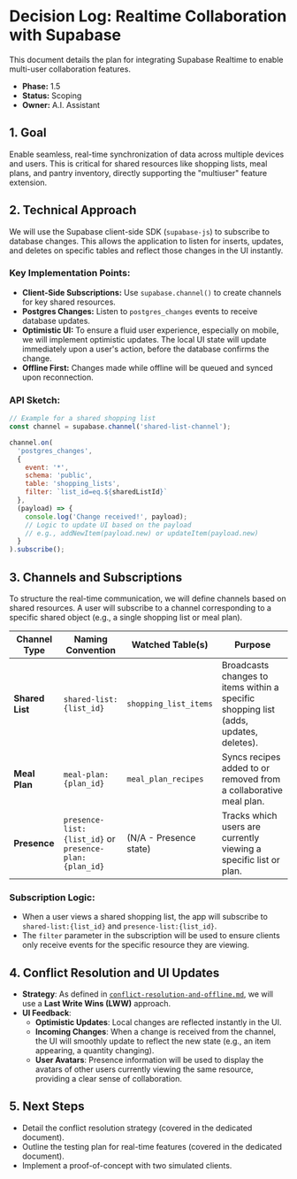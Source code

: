 # Decision Log: Realtime Collaboration with Supabase

This document details the plan for integrating Supabase Realtime to enable multi-user collaboration features.

*   **Phase:** 1.5
*   **Status:** Scoping
*   **Owner:** A.I. Assistant

## 1. Goal

Enable seamless, real-time synchronization of data across multiple devices and users. This is critical for shared resources like shopping lists, meal plans, and pantry inventory, directly supporting the "multiuser" feature extension.

## 2. Technical Approach

We will use the Supabase client-side SDK (`supabase-js`) to subscribe to database changes. This allows the application to listen for inserts, updates, and deletes on specific tables and reflect those changes in the UI instantly.

### Key Implementation Points:

*   **Client-Side Subscriptions:** Use `supabase.channel()` to create channels for key shared resources.
*   **Postgres Changes:** Listen to `postgres_changes` events to receive database updates.
*   **Optimistic UI:** To ensure a fluid user experience, especially on mobile, we will implement optimistic updates. The local UI state will update immediately upon a user's action, before the database confirms the change.
*   **Offline First:** Changes made while offline will be queued and synced upon reconnection.

### API Sketch:

```javascript
// Example for a shared shopping list
const channel = supabase.channel('shared-list-channel');

channel.on(
  'postgres_changes',
  { 
    event: '*', 
    schema: 'public', 
    table: 'shopping_lists',
    filter: `list_id=eq.${sharedListId}` 
  },
  (payload) => {
    console.log('Change received!', payload);
    // Logic to update UI based on the payload
    // e.g., addNewItem(payload.new) or updateItem(payload.new)
  }
).subscribe();

```

## 3. Channels and Subscriptions

To structure the real-time communication, we will define channels based on shared resources. A user will subscribe to a channel corresponding to a specific shared object (e.g., a single shopping list or meal plan).

| Channel Type        | Naming Convention                                  | Watched Table(s)        | Purpose                                                                                |
| ------------------- | -------------------------------------------------- | ----------------------- | -------------------------------------------------------------------------------------- |
| **Shared List**     | `shared-list:{list_id}`                            | `shopping_list_items`   | Broadcasts changes to items within a specific shopping list (adds, updates, deletes).  |
| **Meal Plan**       | `meal-plan:{plan_id}`                              | `meal_plan_recipes`     | Syncs recipes added to or removed from a collaborative meal plan.                      |
| **Presence**        | `presence-list:{list_id}` or `presence-plan:{plan_id}` | (N/A - Presence state)  | Tracks which users are currently viewing a specific list or plan.                      |

### Subscription Logic:
- When a user views a shared shopping list, the app will subscribe to `shared-list:{list_id}` and `presence-list:{list_id}`.
- The `filter` parameter in the subscription will be used to ensure clients only receive events for the specific resource they are viewing.

## 4. Conflict Resolution and UI Updates

- **Strategy**: As defined in [`conflict-resolution-and-offline.md`](conflict-resolution-and-offline.md), we will use a **Last Write Wins (LWW)** approach.
- **UI Feedback**:
    - **Optimistic Updates**: Local changes are reflected instantly in the UI.
    - **Incoming Changes**: When a change is received from the channel, the UI will smoothly update to reflect the new state (e.g., an item appearing, a quantity changing).
    - **User Avatars**: Presence information will be used to display the avatars of other users currently viewing the same resource, providing a clear sense of collaboration.

## 5. Next Steps
*   Detail the conflict resolution strategy (covered in the dedicated document).
*   Outline the testing plan for real-time features (covered in the dedicated document).
*   Implement a proof-of-concept with two simulated clients.